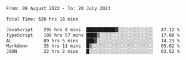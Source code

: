 
<!--START_SECTION:waka-->

```txt
From: 09 August 2022 - To: 20 July 2023

Total Time: 626 hrs 18 mins

JavaScript    295 hrs 8 mins  ███████████▓░░░░░░░░░░░░░   47.12 %
TypeScript    106 hrs 57 mins ████▒░░░░░░░░░░░░░░░░░░░░   17.08 %
AL            89 hrs 5 mins   ███▓░░░░░░░░░░░░░░░░░░░░░   14.23 %
Markdown      35 hrs 11 mins  █▒░░░░░░░░░░░░░░░░░░░░░░░   05.62 %
JSON          22 hrs 2 mins   █░░░░░░░░░░░░░░░░░░░░░░░░   03.52 %
```

<!--END_SECTION:waka-->











